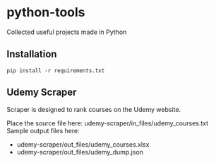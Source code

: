 # python-tools
Collected useful projects made in Python

## Installation

    pip install -r requirements.txt

## Udemy Scraper
Scraper is designed to rank courses on the Udemy website.

Place the source file here: udemy-scraper/in_files/udemy_courses.txt
Sample output files here:
* udemy-scraper/out_files/udemy_courses.xlsx
* udemy-scraper/out_files/udemy_dump.json